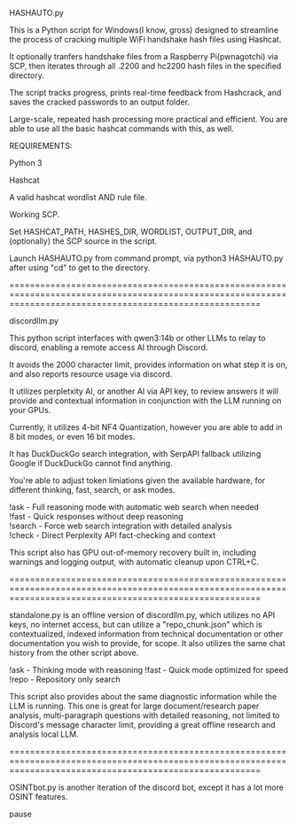 HASHAUTO.py 

This is a Python script for Windows(I know, gross) designed to streamline the process of cracking multiple WiFi handshake hash files using Hashcat.

It optionally tranfers handshake files from a Raspberry Pi(pwnagotchi) via SCP, then iterates through all .2200 and hc2200 hash files in the specified directory. 

The script tracks progress, prints real-time feedback from Hashcrack, and saves the cracked passwords to an output folder. 

Large-scale, repeated hash processing more practical and efficient. You are able to use all the basic hashcat commands with this, as well.

REQUIREMENTS:

Python 3

Hashcat

A valid hashcat wordlist AND rule file. 

Working SCP.

Set HASHCAT_PATH, HASHES_DIR, WORDLIST, OUTPUT_DIR, and (optionally) the SCP source in the script.

Launch HASHAUTO.py from command prompt, via python3 HASHAUTO.py after using "cd" to get to the directory. 


=============================================================================================================================================================

discordllm.py

This python script interfaces with qwen3:14b or other LLMs to relay to discord, enabling a remote access AI through Discord. 

It avoids the 2000 character limit, provides information on what step it is on, and also reports resource usage via discord. 

It utilizes perpletxity AI, or another AI via API key, to review answers it will provide and contextual information in conjunction with the LLM running on your GPUs.

Currently, it utilizes 4-bit NF4 Quantization, however you are able to add in 8 bit modes, or even 16 bit modes.

It has DuckDuckGo search integration, with SerpAPI fallback utilizing Google if DuckDuckGo cannot find anything. 

You're able to adjust token limiations given the available hardware, for different thinking, fast, search, or ask modes. 

!ask <question> - Full reasoning mode with automatic web search when needed<br>
!fast <question> - Quick responses without deep reasoning<br>
!search <question> - Force web search integration with detailed analysis<br>
!check <question> - Direct Perplexity API fact-checking and context<br>

This script also has GPU out-of-memory recovery built in, including warnings and logging output, with automatic cleanup upon CTRL+C.




=============================================================================================================================================================

standalone.py is an offline version of discordllm.py, which utilizes no API keys, no internet access, but can utilize a "repo_chunk.json" which is contextualized, indexed information from technical documentation or other documentation you wish to provide, for scope. It also utilizes the same chat history from the other script above.

!ask - Thinking mode with reasoning
!fast - Quick mode optimized for speed
!repo - Repository only search

This script also provides about the same diagnostic information while the LLM is running. This one is great for large document/research paper analysis, multi-paragraph questions with detailed reasoning, not limited to Discord's message character limit, providing a great offline research and analysis local LLM. 



=============================================================================================================================================================

OSINTbot.py is another iteration of the discord bot, except it has a lot more OSINT features. 


pause
